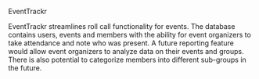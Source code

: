 EventTrackr

EventTrackr streamlines roll call functionality for events. The database contains users, events and members with the ability for event organizers to take attendance and note who was present. A future reporting feature would allow event organizers to analyze data on their events and groups. There is also potential to categorize members into different sub-groups in the future.
